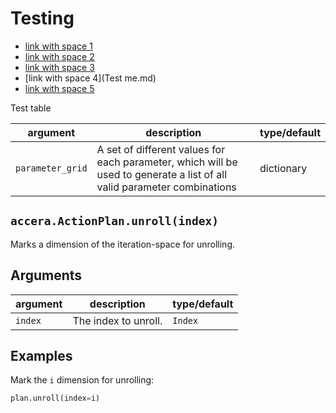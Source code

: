 # Testing

* [link with space 1](<Test%20me.md>)
* [link with space 2](<Test\ me.md>)
* [link with space 3](<Test me.md>)
* [link with space 4](Test me.md)
* [link with space 5](Test%20me.md)

Test table

argument | description | type/default
--- | --- | ---
`parameter_grid` | A set of different values for each parameter, which will be used to generate a list of all valid parameter combinations | dictionary


## `accera.ActionPlan.unroll(index)`
Marks a dimension of the iteration-space for unrolling.

## Arguments

argument | description | type/default
--- | --- | ---
`index` | The index to unroll. | `Index`

## Examples

Mark the `i` dimension for unrolling:

```python
plan.unroll(index=i)
```


<div style="page-break-after: always;"></div>
